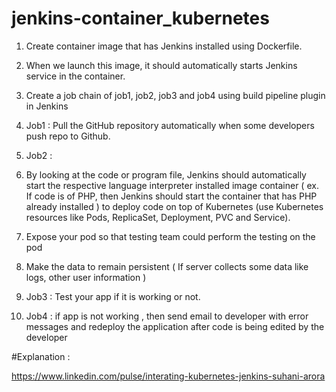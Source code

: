 # jenkins-container_kubernetes

1. Create container image that has Jenkins installed using Dockerfile.

2. When we launch this image, it should automatically starts Jenkins service in the container.

3. Create a job chain of job1, job2, job3 and job4 using build pipeline plugin in Jenkins 

4. Job1 : Pull the GitHub repository automatically when some developers push repo to Github.

5. Job2 : 

  1. By looking at the code or program file, Jenkins should automatically start the respective language interpreter installed image container ( ex. If code is of PHP, then Jenkins should start the container that has PHP already installed ) to deploy code on top of Kubernetes (use Kubernetes resources like Pods, ReplicaSet, Deployment, PVC and Service).

2. Expose your pod so that testing team could perform the testing on the pod

  3. Make the data to remain persistent ( If server collects some data like logs, other user information )

6. Job3 : Test your app if it is working or not.

7. Job4 : if app is not working , then send email to developer with error messages and redeploy the application after code is being edited by the developer


#Explanation :

https://www.linkedin.com/pulse/interating-kubernetes-jenkins-suhani-arora 
